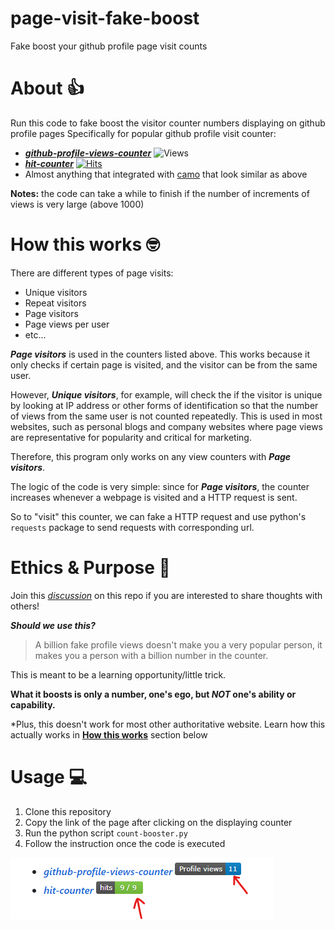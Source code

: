 # page-visit-fake-boost
Fake boost your github profile page visit counts

# About 👍
Run this code to fake boost the visitor counter numbers displaying on github profile pages
Specifically for popular github profile visit counter:
- [***github-profile-views-counter***](https://github.com/antonkomarev/github-profile-views-counter)    ![Views](https://komarev.com/ghpvc/?username=example)
- [***hit-counter***](https://github.com/gjbae1212/hit-counter)   [![Hits](https://hits.seeyoufarm.com/api/count/incr/badge.svg?url=https%3A%2F%2Fgithub.com%2Fexample%2Fhit-counter&count_bg=%2379C83D&title_bg=%23555555&icon=&icon_color=%23E7E7E7&title=hits&edge_flat=false)](https://hits.seeyoufarm.com)
- Almost anything that integrated with [camo](https://github.com/atmos/camo) that look similar as above

**Notes:** the code can take a while to finish if the number of increments of views is very large (above 1000)

# How this works 🤓
There are different types of page visits:
- Unique visitors
- Repeat visitors 
- Page visitors
- Page views per user
- etc...

***Page visitors*** is used in the counters listed above. This works because it only checks if certain page is visited, and the visitor can be from the same user.

However, **_Unique visitors_**, for example, will check the if the visitor is unique by looking at IP address or other forms of identification so that the number of views from the same user is not counted repeatedly. This is used in most websites, such as personal blogs and company websites  where page views are representative for popularity and critical for marketing. 

Therefore, this program only works on any view counters with _**Page visitors**_.

The logic of the code is very simple: since for _**Page visitors**_, the counter increases whenever a webpage is visited and a HTTP request is sent. 

So to "visit" this counter, we can fake a HTTP request and use python's `requests` package to send requests with corresponding url.


# Ethics & Purpose 🤞
Join this [*discussion*](https://github.com/Weq511762338/page-visit-fake-boost/discussions/1) on this repo if you are interested to share thoughts with others!

***Should we use this?***
> A billion fake profile views doesn't make you a very popular person, it makes you a person with a billion number in the counter. 

This is meant to be a learning opportunity/little trick.

**What it boosts is only a number, one's ego, but *NOT* one's ability or capability.**

*Plus, this doesn't work for most other authoritative website. Learn how this actually works in [**How this works**](#how-this-works) section below

# Usage 💻
1. Clone this repository
2. Copy the link of the page after clicking on the displaying counter
3. Run the python script `count-booster.py`
4. Follow the instruction once the code is executed

![img](instruction.png)
